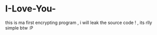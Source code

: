 # I-Love-You-
this is ma first encrypting program , i will leak the source code ! , its rlly simple btw :P
